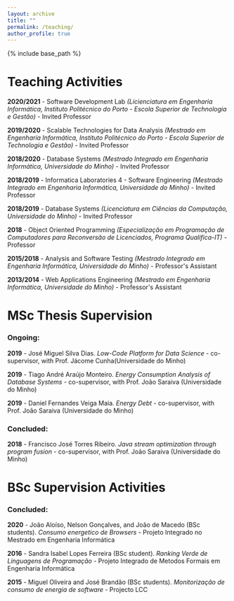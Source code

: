 ```yaml
---
layout: archive
title: ""
permalink: /teaching/
author_profile: true
---
```


{% include base_path %}

# Teaching Activities

**2020/2021** - Software Development Lab *(Licienciatura em Engenharia Informática, Instituto Politécnico do Porto - Escola Superior de Technologia e Gestão)* - Invited Professor

**2019/2020** - Scalable Technologies for Data Analysis *(Mestrado em Engenharia Informática, Instituto Politécnico do Porto - Escola Superior de Technologia e Gestão)* - Invited Professor

**2018/2020** - Database Systems *(Mestrado Integrado em Engenharia Informática, Universidade do Minho)* - Invited Professor

**2018/2019** - Informatica Laboratories 4 - Software Engineering *(Mestrado Integrado em Engenharia Informática, Universidade do Minho)* - Invited Professor

**2018/2019** - Database Systems *(Licenciatura em Ciências da Computação, Universidade do Minho)* - Invited Professor

**2018** -  Object Oriented Programming *(Especialização em Programação de Computadores para Reconversão de Licenciados, Programa Qualifica-IT)* - Professor

**2015/2018** - Analysis and Software Testing *(Mestrado Integrado em Engenharia Informática, Universidade do Minho)* -  Professor's Assistant

**2013/2014** - Web Applications Engineering *(Mestrado em Engenharia Informática, Universidade do Minho)* - Professor's Assistant


# MSc Thesis Supervision

### Ongoing:

**2019** - José Miguel Silva Dias. *Low-Code Platform for Data Science* - co-supervisor, with Prof. Jácome Cunha(Universidade do Minho)

**2019** - Tiago André Araújo Monteiro. *Energy Consumption Analysis of Database Systems* - co-supervisor, with Prof. João Saraiva (Universidade do Minho)

**2019** - Daniel Fernandes Veiga Maia. *Energy Debt* - co-supervisor, with Prof. João Saraiva (Universidade do Minho)

### Concluded:

**2018** - Francisco José Torres Ribeiro. *Java stream optimization through program fusion* - co-supervisor, with Prof. João Saraiva (Universidade do Minho)


# BSc Supervision Activities

### Concluded:

**2020** - João Aloíso, Nelson Gonçalves, and João de Macedo (BSc students). *Consumo energetico de Browsers* - Projeto Integrado no Mestrado em Engenharia Informática

**2016** - Sandra Isabel Lopes Ferreira (BSc student). *Ranking Verde de Linguagens de Programação* - Projeto Integrado de Metodos Formais em Engenharia Informática

**2015** - Miguel Oliveira and José Brandão (BSc students). *Monitorização de consumo de energia de software* - Projecto LCC

